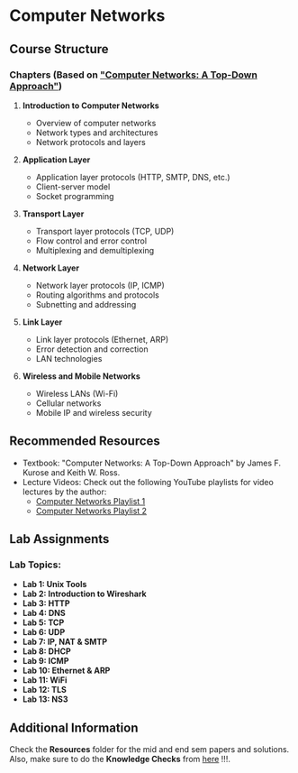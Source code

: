 # Computer Networks


## Course Structure

### Chapters (Based on ["Computer Networks: A Top-Down Approach"](https://gaia.cs.umass.edu/kurose_ross/index.php))

1. **Introduction to Computer Networks**
   - Overview of computer networks
   - Network types and architectures
   - Network protocols and layers

2. **Application Layer**
   - Application layer protocols (HTTP, SMTP, DNS, etc.)
   - Client-server model
   - Socket programming

3. **Transport Layer**
   - Transport layer protocols (TCP, UDP)
   - Flow control and error control
   - Multiplexing and demultiplexing

4. **Network Layer**
   - Network layer protocols (IP, ICMP)
   - Routing algorithms and protocols
   - Subnetting and addressing

5. **Link Layer**
   - Link layer protocols (Ethernet, ARP)
   - Error detection and correction
   - LAN technologies

6. **Wireless and Mobile Networks**
   - Wireless LANs (Wi-Fi)
   - Cellular networks
   - Mobile IP and wireless security

## Recommended Resources

- Textbook: "Computer Networks: A Top-Down Approach" by James F. Kurose and Keith W. Ross.
- Lecture Videos: Check out the following YouTube playlists for video lectures by the author:
  - [Computer Networks Playlist 1](https://www.youtube.com/playlist?list=PLm556dMNleHc1MWN5BX9B2XkwkNE2Djiu)
  - [Computer Networks Playlist 2](https://www.youtube.com/playlist?list=PLvFG2xYBrYASIUH_y2hYaMCro8KUe_yL8)


## Lab Assignments

### Lab Topics:

- **Lab 1: Unix Tools**
- **Lab 2: Introduction to Wireshark**
- **Lab 3: HTTP**
- **Lab 4: DNS**
- **Lab 5: TCP**
- **Lab 6: UDP**
- **Lab 7: IP, NAT & SMTP**
- **Lab 8: DHCP**
- **Lab 9: ICMP**
- **Lab 10: Ethernet & ARP**
- **Lab 11: WiFi**
- **Lab 12: TLS**
- **Lab 13: NS3**


## Additional Information

Check the **Resources** folder for the mid and end sem papers and solutions. Also, make sure to do the **Knowledge Checks** from [here](https://gaia.cs.umass.edu/kurose_ross/knowledgechecks/) !!!.

